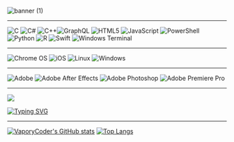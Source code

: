 ![banner (1)](https://user-images.githubusercontent.com/91349552/236289320-59a81db8-f1bf-4797-b849-fad725c7234a.png)
_________________________________________________________________________________________________________________________________________________________________________
![C](https://img.shields.io/badge/c-%2300599C.svg?style=for-the-badge&logo=c&logoColor=white) ![C#](https://img.shields.io/badge/c%23-%23239120.svg?style=for-the-badge&logo=c-sharp&logoColor=white) ![C++](https://img.shields.io/badge/c++-%2300599C.svg?style=for-the-badge&logo=c%2B%2B&logoColor=white)![GraphQL](https://img.shields.io/badge/-GraphQL-E10098?style=for-the-badge&logo=graphql&logoColor=white) ![HTML5](https://img.shields.io/badge/html5-%23E34F26.svg?style=for-the-badge&logo=html5&logoColor=white) ![JavaScript](https://img.shields.io/badge/javascript-%23323330.svg?style=for-the-badge&logo=javascript&logoColor=%23F7DF1E) ![PowerShell](https://img.shields.io/badge/PowerShell-%235391FE.svg?style=for-the-badge&logo=powershell&logoColor=white) ![Python](https://img.shields.io/badge/python-3670A0?style=for-the-badge&logo=python&logoColor=ffdd54) ![R](https://img.shields.io/badge/r-%23276DC3.svg?style=for-the-badge&logo=r&logoColor=white) ![Swift](https://img.shields.io/badge/swift-F54A2A?style=for-the-badge&logo=swift&logoColor=white) ![Windows Terminal](https://img.shields.io/badge/Windows%20Terminal-%234D4D4D.svg?style=for-the-badge&logo=windows-terminal&logoColor=white)
_________________________________________________________________________________________________________________________________________________________________________
![Chrome OS](https://img.shields.io/badge/chrome%20os-3d89fc?style=for-the-badge&logo=google%20chrome&logoColor=white) ![iOS](https://img.shields.io/badge/iOS-000000?style=for-the-badge&logo=ios&logoColor=white) ![Linux](https://img.shields.io/badge/Linux-FCC624?style=for-the-badge&logo=linux&logoColor=black) ![Windows](https://img.shields.io/badge/Windows-0078D6?style=for-the-badge&logo=windows&logoColor=white)
_______________________________________________________________________________________________________________________________________________________________________
![Adobe](https://img.shields.io/badge/adobe-%23FF0000.svg?style=for-the-badge&logo=adobe&logoColor=white) ![Adobe After Effects](https://img.shields.io/badge/Adobe%20After%20Effects-9999FF.svg?style=for-the-badge&logo=Adobe%20After%20Effects&logoColor=white) ![Adobe Photoshop](https://img.shields.io/badge/adobe%20photoshop-%2331A8FF.svg?style=for-the-badge&logo=adobe%20photoshop&logoColor=white) ![Adobe Premiere Pro](https://img.shields.io/badge/Adobe%20Premiere%20Pro-9999FF.svg?style=for-the-badge&logo=Adobe%20Premiere%20Pro&logoColor=white)
_______________________________________________________________________________________________________________________________________________________________________
![](https://komarev.com/ghpvc/?username=your-github-username&color=red&label=Stalkers) 

[![Typing SVG](https://readme-typing-svg.demolab.com?font=Fira+Code&size=25&pause=1000&color=F70000&width=450&lines=idk+why+you+are+here;pls+just+leave+me+be;i+cant+take+it+anymore;youre+making+me+anxious;pls+leave+pls+leave;why+are+you+still+here;my+thoughts+alone+are+too+much;PLS+L3AV3+N0W)](https://git.io/typing-svg)
_________________________________________________________________________________________________________________________________________________________________________

[![VaporyCoder's GitHub stats](https://github-readme-stats.vercel.app/api?username=anuraghazra&theme=dark)](https://github.com/anuraghazra/github-readme-stats)
[![Top Langs](https://github-readme-stats.vercel.app/api/top-langs/?username=anuraghazra&layout=compact&theme=dark)](https://github.com/anuraghazra/github-readme-stats)
